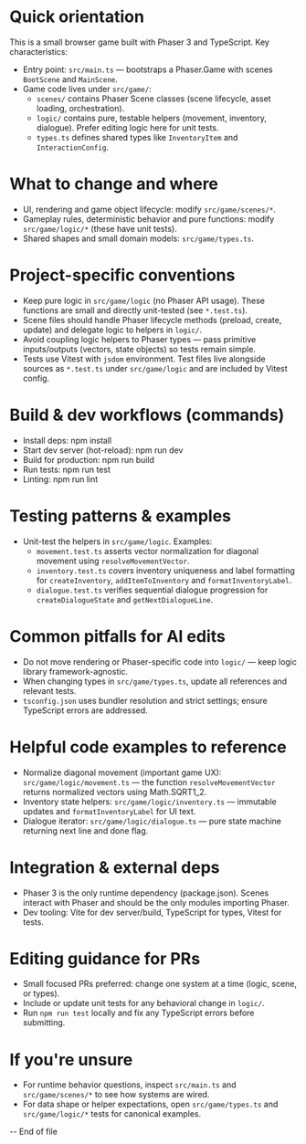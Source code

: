 <!-- .github/copilot-instructions.md: Guidance for AI coding agents working on the `doggone` codebase -->

# Quick orientation

This is a small browser game built with Phaser 3 and TypeScript. Key characteristics:

- Entry point: `src/main.ts` — bootstraps a Phaser.Game with scenes `BootScene` and `MainScene`.
- Game code lives under `src/game/`:
  - `scenes/` contains Phaser Scene classes (scene lifecycle, asset loading, orchestration).
  - `logic/` contains pure, testable helpers (movement, inventory, dialogue). Prefer editing logic here for unit tests.
  - `types.ts` defines shared types like `InventoryItem` and `InteractionConfig`.

# What to change and where

- UI, rendering and game object lifecycle: modify `src/game/scenes/*`.
- Gameplay rules, deterministic behavior and pure functions: modify `src/game/logic/*` (these have unit tests).
- Shared shapes and small domain models: `src/game/types.ts`.

# Project-specific conventions

- Keep pure logic in `src/game/logic` (no Phaser API usage). These functions are small and directly unit-tested (see `*.test.ts`).
- Scene files should handle Phaser lifecycle methods (preload, create, update) and delegate logic to helpers in `logic/`.
- Avoid coupling logic helpers to Phaser types — pass primitive inputs/outputs (vectors, state objects) so tests remain simple.
- Tests use Vitest with `jsdom` environment. Test files live alongside sources as `*.test.ts` under `src/game/logic` and are included by Vitest config.

# Build & dev workflows (commands)

- Install deps: npm install
- Start dev server (hot-reload): npm run dev
- Build for production: npm run build
- Run tests: npm run test
- Linting: npm run lint

# Testing patterns & examples

- Unit-test the helpers in `src/game/logic`. Examples:
  - `movement.test.ts` asserts vector normalization for diagonal movement using `resolveMovementVector`.
  - `inventory.test.ts` covers inventory uniqueness and label formatting for `createInventory`, `addItemToInventory` and `formatInventoryLabel`.
  - `dialogue.test.ts` verifies sequential dialogue progression for `createDialogueState` and `getNextDialogueLine`.

# Common pitfalls for AI edits

- Do not move rendering or Phaser-specific code into `logic/` — keep logic library framework-agnostic.
- When changing types in `src/game/types.ts`, update all references and relevant tests.
- `tsconfig.json` uses bundler resolution and strict settings; ensure TypeScript errors are addressed.

# Helpful code examples to reference

- Normalize diagonal movement (important game UX): `src/game/logic/movement.ts` — the function `resolveMovementVector` returns normalized vectors using Math.SQRT1_2.
- Inventory state helpers: `src/game/logic/inventory.ts` — immutable updates and `formatInventoryLabel` for UI text.
- Dialogue iterator: `src/game/logic/dialogue.ts` — pure state machine returning next line and done flag.

# Integration & external deps

- Phaser 3 is the only runtime dependency (package.json). Scenes interact with Phaser and should be the only modules importing Phaser.
- Dev tooling: Vite for dev server/build, TypeScript for types, Vitest for tests.

# Editing guidance for PRs

- Small focused PRs preferred: change one system at a time (logic, scene, or types).
- Include or update unit tests for any behavioral change in `logic/`.
- Run `npm run test` locally and fix any TypeScript errors before submitting.

# If you're unsure

- For runtime behavior questions, inspect `src/main.ts` and `src/game/scenes/*` to see how systems are wired.
- For data shape or helper expectations, open `src/game/types.ts` and `src/game/logic/*` tests for canonical examples.

-- End of file
